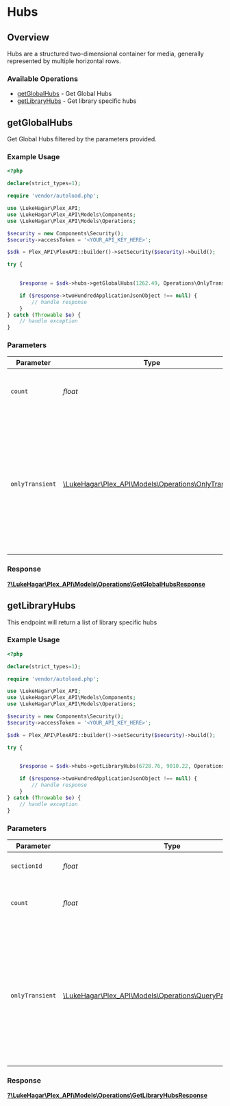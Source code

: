 # Hubs


## Overview

Hubs are a structured two-dimensional container for media, generally represented by multiple horizontal rows.


### Available Operations

* [getGlobalHubs](#getglobalhubs) - Get Global Hubs
* [getLibraryHubs](#getlibraryhubs) - Get library specific hubs

## getGlobalHubs

Get Global Hubs filtered by the parameters provided.

### Example Usage

```php
<?php

declare(strict_types=1);

require 'vendor/autoload.php';

use \LukeHagar\Plex_API;
use \LukeHagar\Plex_API\Models\Components;
use \LukeHagar\Plex_API\Models\Operations;

$security = new Components\Security();
$security->accessToken = '<YOUR_API_KEY_HERE>';

$sdk = Plex_API\PlexAPI::builder()->setSecurity($security)->build();

try {
    

    $response = $sdk->hubs->getGlobalHubs(1262.49, Operations\OnlyTransient::One);

    if ($response->twoHundredApplicationJsonObject !== null) {
        // handle response
    }
} catch (Throwable $e) {
    // handle exception
}
```

### Parameters

| Parameter                                                                                                                                             | Type                                                                                                                                                  | Required                                                                                                                                              | Description                                                                                                                                           |
| ----------------------------------------------------------------------------------------------------------------------------------------------------- | ----------------------------------------------------------------------------------------------------------------------------------------------------- | ----------------------------------------------------------------------------------------------------------------------------------------------------- | ----------------------------------------------------------------------------------------------------------------------------------------------------- |
| `count`                                                                                                                                               | *float*                                                                                                                                               | :heavy_minus_sign:                                                                                                                                    | The number of items to return with each hub.                                                                                                          |
| `onlyTransient`                                                                                                                                       | [\LukeHagar\Plex_API\Models\Operations\OnlyTransient](../../Models/Operations/OnlyTransient.md)                                                       | :heavy_minus_sign:                                                                                                                                    | Only return hubs which are "transient", meaning those which are prone to changing after media playback or addition (e.g. On Deck, or Recently Added). |


### Response

**[?\LukeHagar\Plex_API\Models\Operations\GetGlobalHubsResponse](../../Models/Operations/GetGlobalHubsResponse.md)**


## getLibraryHubs

This endpoint will return a list of library specific hubs


### Example Usage

```php
<?php

declare(strict_types=1);

require 'vendor/autoload.php';

use \LukeHagar\Plex_API;
use \LukeHagar\Plex_API\Models\Components;
use \LukeHagar\Plex_API\Models\Operations;

$security = new Components\Security();
$security->accessToken = '<YOUR_API_KEY_HERE>';

$sdk = Plex_API\PlexAPI::builder()->setSecurity($security)->build();

try {
    

    $response = $sdk->hubs->getLibraryHubs(6728.76, 9010.22, Operations\QueryParamOnlyTransient::Zero);

    if ($response->twoHundredApplicationJsonObject !== null) {
        // handle response
    }
} catch (Throwable $e) {
    // handle exception
}
```

### Parameters

| Parameter                                                                                                                                             | Type                                                                                                                                                  | Required                                                                                                                                              | Description                                                                                                                                           |
| ----------------------------------------------------------------------------------------------------------------------------------------------------- | ----------------------------------------------------------------------------------------------------------------------------------------------------- | ----------------------------------------------------------------------------------------------------------------------------------------------------- | ----------------------------------------------------------------------------------------------------------------------------------------------------- |
| `sectionId`                                                                                                                                           | *float*                                                                                                                                               | :heavy_check_mark:                                                                                                                                    | the Id of the library to query                                                                                                                        |
| `count`                                                                                                                                               | *float*                                                                                                                                               | :heavy_minus_sign:                                                                                                                                    | The number of items to return with each hub.                                                                                                          |
| `onlyTransient`                                                                                                                                       | [\LukeHagar\Plex_API\Models\Operations\QueryParamOnlyTransient](../../Models/Operations/QueryParamOnlyTransient.md)                                   | :heavy_minus_sign:                                                                                                                                    | Only return hubs which are "transient", meaning those which are prone to changing after media playback or addition (e.g. On Deck, or Recently Added). |


### Response

**[?\LukeHagar\Plex_API\Models\Operations\GetLibraryHubsResponse](../../Models/Operations/GetLibraryHubsResponse.md)**

